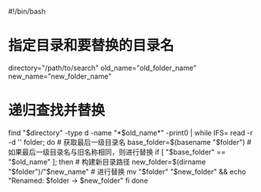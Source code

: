 #!/bin/bash

# 指定目录和要替换的目录名
directory="/path/to/search"
old_name="old_folder_name"
new_name="new_folder_name"

# 递归查找并替换
find "$directory" -type d -name "*$old_name*" -print0 | while IFS= read -r -d '' folder; do
    # 获取最后一级目录名
    base_folder=$(basename "$folder")
    # 如果最后一级目录名与旧名称相同，则进行替换
    if [ "$base_folder" == "$old_name" ]; then
        # 构建新目录路径
        new_folder=$(dirname "$folder")/"$new_name"
        # 进行替换
        mv "$folder" "$new_folder" && echo "Renamed: $folder -> $new_folder"
    fi
done

